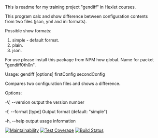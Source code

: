 This is readme for my training project "gendiff" in Hexlet courses.

This program calc and show difference between configuration contents from two files (json, yml and ini formats).

Possible show formats:
1) simple - default format.
2) plain.
3) json.

For use please install this package from NPM how global. Name for packet "gendiff0th0n".

Usage: gendiff [options] firstConfig secondConfig

Compares two configuration files and shows a difference.

Options:

  -V, --version        output the version number

  -f, --format [type]  Output format (default: "simple")

  -h, --help           output usage information


[![Maintainability](https://api.codeclimate.com/v1/badges/3272942da0bb2192610a/maintainability)](https://codeclimate.com/github/0TH0N/project-lvl2-s353/maintainability)
[![Test Coverage](https://api.codeclimate.com/v1/badges/3272942da0bb2192610a/test_coverage)](https://codeclimate.com/github/0TH0N/project-lvl2-s353/test_coverage)
[![Build Status](https://travis-ci.com/0TH0N/project-lvl2-s353.svg?branch=master)](https://travis-ci.com/0TH0N/project-lvl2-s353)